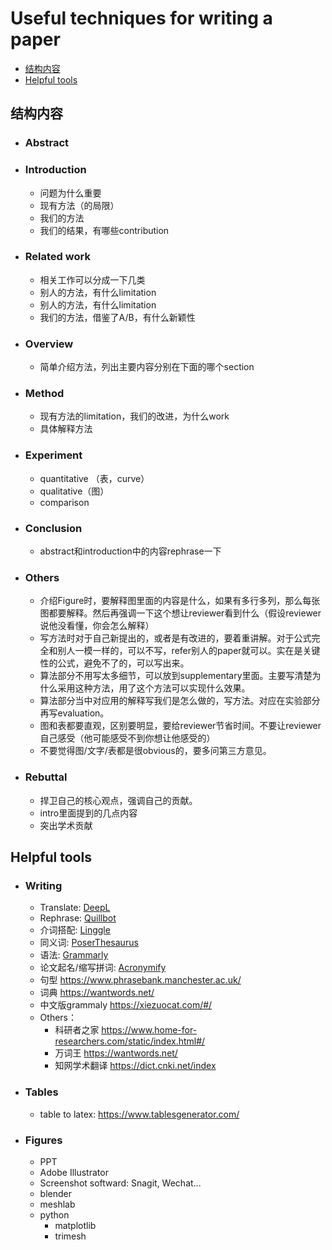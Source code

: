 # Useful techniques for writing a paper <!-- omit in toc -->

- [结构内容](#结构内容)
- [Helpful tools](#helpful-tools)

## 结构内容
- ### Abstract
- ### Introduction
  - 问题为什么重要
  - 现有方法（的局限）
  - 我们的方法
  - 我们的结果，有哪些contribution
- ### Related work
  - 相关工作可以分成一下几类
  - 别人的方法，有什么limitation
  - 别人的方法，有什么limitation
  - 我们的方法，借鉴了A/B，有什么新颖性
- ### Overview
  - 简单介绍方法，列出主要内容分别在下面的哪个section
- ### Method
  - 现有方法的limitation，我们的改进，为什么work
  - 具体解释方法
- ### Experiment
  - quantitative （表，curve）
  - qualitative（图）
  - comparison
- ### Conclusion
  - abstract和introduction中的内容rephrase一下
- ### Others
  - 介绍Figure时，要解释图里面的内容是什么，如果有多行多列，那么每张图都要解释。然后再强调一下这个想让reviewer看到什么（假设reviewer说他没看懂，你会怎么解释）
  - 写方法时对于自己新提出的，或者是有改进的，要着重讲解。对于公式完全和别人一模一样的，可以不写，refer别人的paper就可以。实在是关键性的公式，避免不了的，可以写出来。
  - 算法部分不用写太多细节，可以放到supplementary里面。主要写清楚为什么采用这种方法，用了这个方法可以实现什么效果。
  - 算法部分当中对应用的解释写我们是怎么做的，写方法。对应在实验部分再写evaluation。
  - 图和表都要直观，区别要明显，要给reviewer节省时间。不要让reviewer自己感受（他可能感受不到你想让他感受的）
  - 不要觉得图/文字/表都是很obvious的，要多问第三方意见。
- ### Rebuttal
  - 捍卫自己的核心观点，强调自己的贡献。
  - intro里面提到的几点内容
  - 突出学术贡献



## Helpful tools
- ### Writing
  - Translate: [DeepL](https://www.deepl.com/en/translator)
  - Rephrase: [Quillbot](https://quillbot.com/)
  - 介词搭配: [Linggle](https://linggle.com/)
  - 同义词: [PoserThesaurus](https://www.powerthesaurus.org/)
  - 语法: [Grammarly](https://www.grammarly.com/)
  - 论文起名/缩写拼词: [Acronymify](https://acronymify.com/)
  - 句型 https://www.phrasebank.manchester.ac.uk/
  - 词典 https://wantwords.net/
  - 中文版grammaly https://xiezuocat.com/#/
  - Others：
    - 科研者之家 https://www.home-for-researchers.com/static/index.html#/
    - 万词王 https://wantwords.net/
    - 知网学术翻译 https://dict.cnki.net/index
- ### Tables
  - table to latex: https://www.tablesgenerator.com/
- ### Figures
  - PPT
  - Adobe Illustrator
  - Screenshot softward: Snagit, Wechat...
  - blender
  - meshlab
  - python
    - matplotlib
    - trimesh
